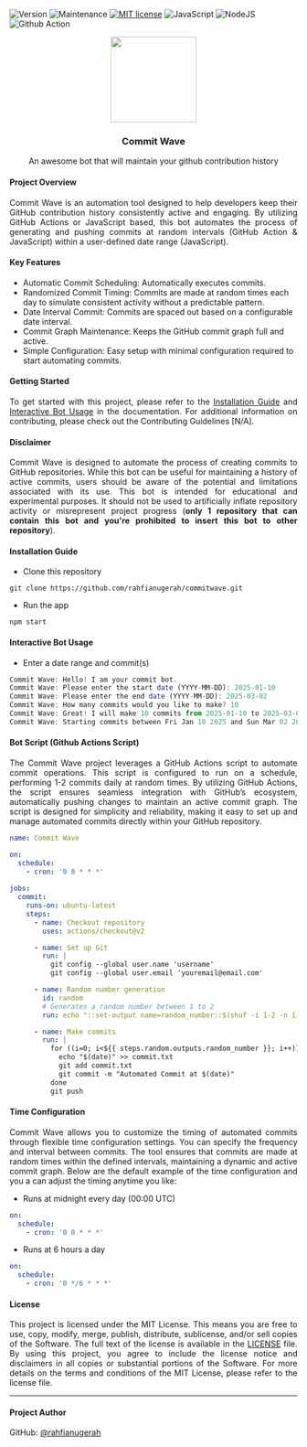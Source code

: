 ![Version](https://img.shields.io/badge/Version-2.0.1-green)
![Maintenance](https://img.shields.io/badge/Maintenance-Yes-green)
[![MIT license](https://img.shields.io/badge/License-MIT-blue.svg)](https://github.com/rahfianugerah/sch-bot/blob/main/LICENSE)
![JavaScript](https://img.shields.io/badge/JavaScript-%23323330.svg?&logo=javascript&logoColor=%23F7DF1E)
![NodeJS](https://img.shields.io/badge/Node.js-6DA55F?&logo=node.js&logoColor=white)
![Github Action](https://img.shields.io/badge/GitHub_Action-%23121011.svg?&logo=github&logoColor=white)

<div align="center">
  <img src="img/bot.png" height=150 width=150>
  <h3>
    Commit Wave
  </h3>
  <p>
    An awesome bot that will maintain your github contribution history
  </p>
</div>

#### Project Overview
<p align="justify">
  Commit Wave is an automation tool designed to help developers keep their GitHub contribution history consistently active and engaging. By utilizing GitHub Actions or JavaScript based, this bot automates the process of generating and pushing commits at random intervals (GitHub Action & JavaScript) within a user-defined date range (JavaScript).
</p>

#### Key Features
- Automatic Commit Scheduling: Automatically executes commits.
- Randomized Commit Timing: Commits are made at random times each day to simulate consistent activity without a predictable pattern.
- Date Interval Commit: Commits are spaced out based on a configurable date interval.
- Commit Graph Maintenance: Keeps the GitHub commit graph full and active.
- Simple Configuration: Easy setup with minimal configuration required to start automating commits.

#### Getting Started
<p align="justify">
To get started with this project, please refer to the <a href=#installation-guide>Installation Guide</a> and <a href=#interactive-bot-usage>Interactive Bot Usage</a> in the documentation. For additional information on contributing, please check out the Contributing Guidelines [N/A].
</p>

#### Disclaimer </b>
<p align="justify">
Commit Wave is designed to automate the process of creating commits to GitHub repositories. While this bot can be useful for maintaining a history of active commits, users should be aware of the potential and limitations associated with its use. This bot is intended for educational and experimental purposes. It should not be used to artificially inflate repository activity or misrepresent project progress (<b>only 1 repository that can contain this bot and you're prohibited to insert this bot to other repository</b>).
</p> 

#### Installation Guide

- Clone this repository
```
git clone https://github.com/rahfianugerah/commitwave.git
```

- Run the app
```
npm start
```

#### Interactive Bot Usage

- Enter a date range and commit(s)
```javascript
Commit Wave: Hello! I am your commit bot.
Commit Wave: Please enter the start date (YYYY-MM-DD): 2025-01-10
Commit Wave: Please enter the end date (YYYY-MM-DD): 2025-03-02
Commit Wave: How many commits would you like to make? 10
Commit Wave: Great! I will make 10 commits from 2025-01-10 to 2025-03-02.
Commit Wave: Starting commits between Fri Jan 10 2025 and Sun Mar 02 2025...
```

#### Bot Script (Github Actions Script)

<p align="justify">
The Commit Wave project leverages a GitHub Actions script to automate commit operations. This script is configured to run on a schedule, performing 1-2 commits daily at random times. By utilizing GitHub Actions, the script ensures seamless integration with GitHub’s ecosystem, automatically pushing changes to maintain an active commit graph. The script is designed for simplicity and reliability, making it easy to set up and manage automated commits directly within your GitHub repository.
</p>

```yml
name: Commit Wave

on:
  schedule:
    - cron: '0 0 * * *'
    
jobs:
  commit:
    runs-on: ubuntu-latest
    steps:
      - name: Checkout repository
        uses: actions/checkout@v2

      - name: Set up Git
        run: |
          git config --global user.name 'username'
          git config --global user.email 'youremail@email.com'

      - name: Random number generation
        id: random
        # Generates a random number between 1 to 2
        run: echo "::set-output name=random_number::$(shuf -i 1-2 -n 1)" 

      - name: Make commits
        run: |
          for ((i=0; i<${{ steps.random.outputs.random_number }}; i++)); do
            echo "$(date)" >> commit.txt
            git add commit.txt
            git commit -m "Automated Commit at $(date)"
          done
          git push

```

#### Time Configuration

<p align="justify">
Commit Wave allows you to customize the timing of automated commits through flexible time configuration settings. You can specify the frequency and interval between commits. The tool ensures that commits are made at random times within the defined intervals, maintaining a dynamic and active commit graph. Below are the default example of the time configuration and you a can adjust the timing anytime you like:
</p>

- Runs at midnight every day (00:00 UTC)
```yml
on:
  schedule:
    - cron: '0 0 * * *'
```

- Runs at 6 hours a day
```yml
on:
  schedule:
    - cron: '0 */6 * * *'
```


#### License
<p align="justify">
This project is licensed under the MIT License. This means you are free to use, copy, modify, merge, publish, distribute, sublicense, and/or sell copies of the Software. The full text of the license is available in the <a href="https://github.com/rahfianugerah/commitwave/blob/main/LICENSE">LICENSE</a> file. By using this project, you agree to include the license notice and disclaimers in all copies or substantial portions of the Software. For more details on the terms and conditions of the MIT License, please refer to the license file.
</p>

---

#### Project Author
GitHub: [@rahfianugerah](https://www.github.com/rahfianugerah)

